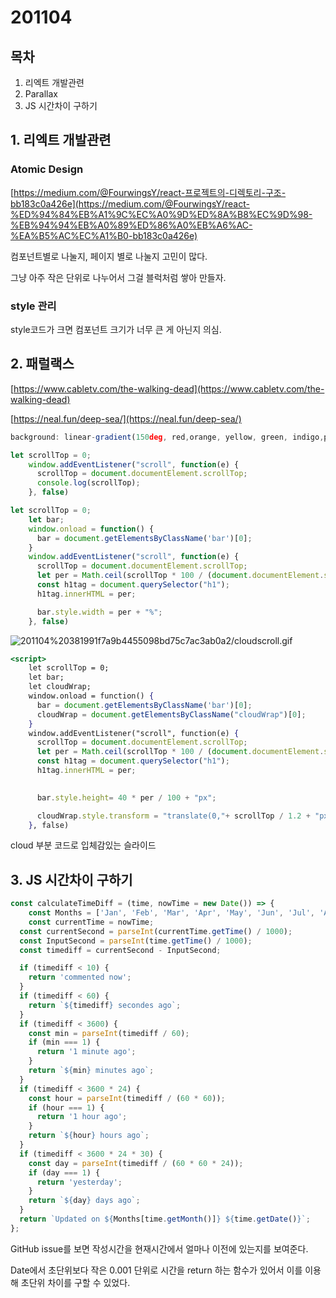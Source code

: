 # 201104

## 목차

1. 리엑트 개발관련
2. Parallax
3. JS 시간차이 구하기

## 1. 리엑트 개발관련

### Atomic Design

[https://medium.com/@FourwingsY/react-프로젝트의-디렉토리-구조-bb183c0a426e](https://medium.com/@FourwingsY/react-%ED%94%84%EB%A1%9C%EC%A0%9D%ED%8A%B8%EC%9D%98-%EB%94%94%EB%A0%89%ED%86%A0%EB%A6%AC-%EA%B5%AC%EC%A1%B0-bb183c0a426e)

컴포넌트별로 나눌지, 페이지 별로 나눌지 고민이 많다. 

그냥 아주 작은 단위로 나누어서 그걸 블럭처럼 쌓아 만들자. 

### style 관리

style코드가 크면 컴포넌트 크기가 너무 큰 게 아닌지 의심. 

## 2. 패럴랙스

[https://www.cabletv.com/the-walking-dead](https://www.cabletv.com/the-walking-dead)

[https://neal.fun/deep-sea/](https://neal.fun/deep-sea/)

```jsx
background: linear-gradient(150deg, red,orange, yellow, green, indigo,purple, black);
```

```jsx
let scrollTop = 0;
    window.addEventListener("scroll", function(e) {
      scrollTop = document.documentElement.scrollTop;
      console.log(scrollTop);
    }, false)
```

```jsx
let scrollTop = 0;
    let bar;
    window.onload = function() {
      bar = document.getElementsByClassName('bar')[0];
    }
    window.addEventListener("scroll", function(e) {
      scrollTop = document.documentElement.scrollTop;
      let per = Math.ceil(scrollTop * 100 / (document.documentElement.scrollHeight - window.outerHeight))
      const h1tag = document.querySelector("h1");
      h1tag.innerHTML = per;

      bar.style.width = per + "%";
    }, false)
```

![201104%20381991f7a9b4455098bd75c7ac3ab0a2/cloudscroll.gif](201104%20381991f7a9b4455098bd75c7ac3ab0a2/cloudscroll.gif)

```jsx
<script>
    let scrollTop = 0;
    let bar;
    let cloudWrap;
    window.onload = function() {
      bar = document.getElementsByClassName('bar')[0];
      cloudWrap = document.getElementsByClassName("cloudWrap")[0];
    }
    window.addEventListener("scroll", function(e) {
      scrollTop = document.documentElement.scrollTop;
      let per = Math.ceil(scrollTop * 100 / (document.documentElement.scrollHeight - window.outerHeight))
      const h1tag = document.querySelector("h1");
      h1tag.innerHTML = per;
      

      bar.style.height= 40 * per / 100 + "px";

      cloudWrap.style.transform = "translate(0,"+ scrollTop / 1.2 + "px)";
    }, false)
```

cloud 부분 코드로 입체감있는 슬라이드

## 3. JS 시간차이 구하기

```jsx
const calculateTimeDiff = (time, nowTime = new Date()) => {	
	const Months = ['Jan', 'Feb', 'Mar', 'Apr', 'May', 'Jun', 'Jul', 'Aug', 'Sep', 'Oct', 'Nov', 'Dec'];
	const currentTime = nowTime;
  const currentSecond = parseInt(currentTime.getTime() / 1000);
  const InputSecond = parseInt(time.getTime() / 1000);
  const timediff = currentSecond - InputSecond;

  if (timediff < 10) {
    return 'commented now';
  }
  if (timediff < 60) {
    return `${timediff} secondes ago`;
  }
  if (timediff < 3600) {
    const min = parseInt(timediff / 60);
    if (min === 1) {
      return '1 minute ago';
    }
    return `${min} minutes ago`;
  }
  if (timediff < 3600 * 24) {
    const hour = parseInt(timediff / (60 * 60));
    if (hour === 1) {
      return '1 hour ago';
    }
    return `${hour} hours ago`;
  }
  if (timediff < 3600 * 24 * 30) {
    const day = parseInt(timediff / (60 * 60 * 24));
    if (day === 1) {
      return 'yesterday';
    }
    return `${day} days ago`;
  }
  return `Updated on ${Months[time.getMonth()]} ${time.getDate()}`;
};
```

GitHub issue를 보면 작성시간을 현재시간에서 얼마나 이전에 있는지를 보여준다.

Date에서 초단위보다 작은 0.001 단위로 시간을 return 하는 함수가 있어서 이를 이용해 초단위 차이를 구할 수 있었다.